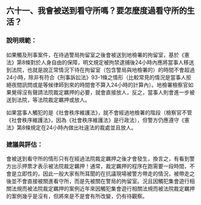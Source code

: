 ## 六十一、我會被送到看守所嗎？要怎麼度過看守所的生活？

### 說明規範：

如果觸及刑事案件，在待過警局拘留室之後會被送到地檢署的拘留室，基於《憲法》第8條對於人身自由的保障，明文規定被拘禁逮捕後24小時內應將當事人移送到法院，也就是說正常情況下待在拘留室（包含警局與地檢署的）的時間不會超過24小時，除非有符合《刑事訴訟法》93-1條之情形（比較常見的情況是當事人拒絕夜間訊問或是等候律師到來的時間會不算入24小時的計算內）。地檢署檢察官如果覺得沒有聲請法院裁定羈押的必要，就會直接放人，反之，當事人則會進一步被送到法院，等法院裁定羈押或放人。

如果當事人觸犯的是《社會秩序維護法》，就不會經過地檢署的階段（檢察官不管《社會秩序維護法》，因為《社會秩序維護法》是行政法），但警方仍應遵守《憲法》第8條規定在24小時內做出社違法的裁處並且放人。

### 建議與評估：

會被送到看守所的情形只有在經過法院裁定羈押之後才會發生，換言之，有看到警方出示押票才表示被法院裁定羈押！通常，裁定羈押的程序在跑需要一段時間，不會是立即性的，因此一般大家有所耳聞的在抗議現場被警方帶走的情況，被帶走之後並不會直接被關進看守所，而是先被關在警局的拘留室。況且因觸犯集會遊行相關法規而被法院裁定羈押的案例近年來因觸犯集會遊行相關法規而被法院裁定羈押的案例幾乎是沒有，但將來是不是會有所改變，仍有待觀察。
